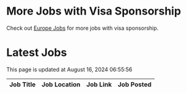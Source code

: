 # More Jobs with Visa Sponsorship

Check out [Europe Jobs](https://github.com/sureshparimi/europejobs#latest-jobs) for more jobs with visa sponsorship.

# Latest Jobs

This page is updated at August 16, 2024 06:55:56

| Job Title | Job Location | Job Link | Job Posted |
| --- | --- | --- | --- |
